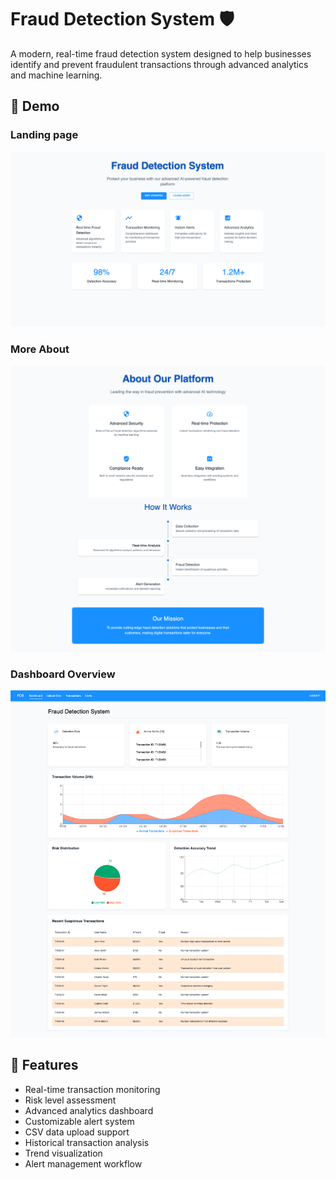 # Fraud Detection System 🛡️

A modern, real-time fraud detection system designed to help businesses identify and prevent fraudulent transactions through advanced analytics and machine learning.

## 📸 Demo

### Landing page

![Landing Page](assets/demo1.png)

### More About

![More About](assets/demo-2.png)

### Dashboard Overview

![Dashboard Overview](assets/demo3.png)

## 🚀 Features

- Real-time transaction monitoring
- Risk level assessment
- Advanced analytics dashboard
- Customizable alert system
- CSV data upload support
- Historical transaction analysis
- Trend visualization
- Alert management workflow
